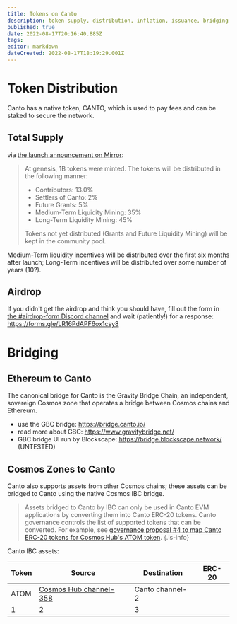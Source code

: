 ```yaml
---
title: Tokens on Canto
description: token supply, distribution, inflation, issuance, bridging
published: true
date: 2022-08-17T20:16:40.885Z
tags: 
editor: markdown
dateCreated: 2022-08-17T18:19:29.001Z
---
```





# Token Distribution

Canto has a native token, CANTO, which is used to pay fees and can be staked to secure the network.

## Total Supply

via [the launch announcement on Mirror](https://mirror.xyz/0x4CeD9817cAD891aEFfbF5Fb7DcB6f3c6aEBd4228/6UtxzGXsyCt6onAZjqwinAlQXhmq41Ow9o5SvPRkNKo):

>At genesis, 1B tokens were minted. The tokens will be distributed in the following manner:
> - Contributors: 13.0%
> - Settlers of Canto: 2%
> - Future Grants: 5%
> - Medium-Term Liquidity Mining: 35%
> - Long-Term Liquidity Mining: 45%
>
> Tokens not yet distributed (Grants and Future Liquidity Mining) will be kept in the 
> community pool.

Medium-Term liquidity incentives will be distributed over the first six months after launch; Long-Term incentives will be distributed over some number of years (10?).

## Airdrop

If you didn't get the airdrop and think you should have, fill out the form in [the #airdrop-form Discord channel](https://discord.com/channels/993968517906960445/1009274306133508147) and wait (patiently!) for a response: https://forms.gle/LR16PdAPF6ox1csy8


# Bridging
## Ethereum to Canto

The canonical bridge for Canto is the Gravity Bridge Chain, an independent, sovereign Cosmos zone that operates a bridge between Cosmos chains and Ethereum.

- use the GBC bridge: https://bridge.canto.io/
- read more about GBC: https://www.gravitybridge.net/
- GBC bridge UI run by Blockscape: https://bridge.blockscape.network/ (UNTESTED)

## Cosmos Zones to Canto

Canto also supports assets from other Cosmos chains; these assets can be bridged to Canto using the native Cosmos IBC bridge.

> Assets bridged to Canto by IBC can only be used in Canto EVM applications by converting them into Canto ERC-20 tokens.  Canto governance controls the list of supported tokens that can be converted.  For example, see [governance proposal #4 to map Canto ERC-20 tokens for Cosmos Hub's ATOM token](https://governance.canto.io/).
{.is-info}

Canto IBC assets:

| Token | Source | Destination | ERC-20 |
|---|---|---|---|
| ATOM | [Cosmos Hub channel-358](https://www.mintscan.io/cosmos/relayers/channel-358) | Canto channel-2 |   |
| 1 | 2 | 3 |   |

